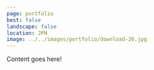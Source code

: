 ```yaml
---
page: portfolio
best: false
landscape: false
location: JPN
image: ../../images/portfolio/download-26.jpg
---
```

Content goes here!
